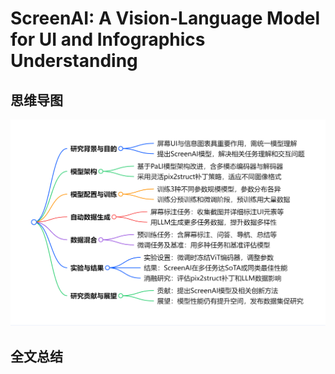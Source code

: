 # ScreenAI: A Vision-Language Model for UI and Infographics Understanding

## 思维导图
![思维导图](/imgs/ScreenAI-A-Vision-Language-Model-for-UI-and-Infographics-Understanding.jpg)

## 全文总结
